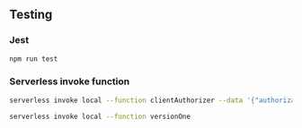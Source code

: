## Testing

### Jest

```bash
npm run test
```

### Serverless invoke function

```bash
serverless invoke local --function clientAuthorizer --data '{"authorizationToken":"<jwt-token>", "methodArn": "arn:aws:execute-api:regionName:accountNumber:restApiId/stage/METHOD/resourcePath"}' -e JWT_SIGNING_KEY=<jwt-signing-key>
```

```bash
serverless invoke local --function versionOne
```